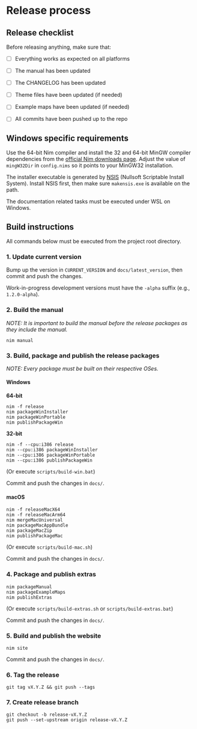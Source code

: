 # Release process

## Release checklist

Before releasing anything, make sure that:

- [ ] Everything works as expected on all platforms
- [ ] The manual has been updated
- [ ] The CHANGELOG has been updated
- [ ] Theme files have been updated (if needed)
- [ ] Example maps have been updated (if needed)
- [ ] All commits have been pushed up to the repo


## Windows specific requirements

Use the 64-bit Nim compiler and install the 32 and 64-bit MinGW compiler
dependencies from the [official Nim downloads
page](https://nim-lang.org/install_windows.html). Adjust the value of
`mingW32Dir` in `config.nims` so it points to your MinGW32 installation.

The installer executable is generated by [NSIS](https://nsis.sourceforge.io)
(Nullsoft Scriptable Install System). Install NSIS first, then make sure
`makensis.exe` is available on the path.

The documentation related tasks must be executed under WSL on Windows.



## Build instructions

All commands below must be executed from the project root directory.


### 1. Update current version

Bump up the version in `CURRENT_VERSION` and `docs/latest_version`, then
commit and push the changes.

Work-in-progress development versions must have the `-alpha` suffix (e.g.,
`1.2.0-alpha`).


### 2. Build the manual

*NOTE: It is important to build the manual before the release packages as
they include the manual.*

```
nim manual
```


### 3. Build, package and publish the release packages

*NOTE: Every package must be built on their respective OSes.*

#### Windows

**64-bit**

```
nim -f release
nim packageWinInstaller
nim packageWinPortable
nim publishPackageWin
```

**32-bit**

```
nim -f --cpu:i386 release
nim --cpu:i386 packageWinInstaller
nim --cpu:i386 packageWinPortable
nim --cpu:i386 publishPackageWin
```

(Or execute `scripts/build-win.bat`)

Commit and push the changes in `docs/`.


#### macOS

```
nim -f releaseMacX64
nim -f releaseMacArm64
nim mergeMacUniversal
nim packageMacAppBundle
nim packageMacZip
nim publishPackageMac
```

(Or execute `scripts/build-mac.sh`)

Commit and push the changes in `docs/`.


### 4. Package and publish extras

```
nim packageManual
nim packageExampleMaps
nim publishExtras
```

(Or execute `scripts/build-extras.sh` or `scripts/build-extras.bat`)

Commit and push the changes in `docs/`.


### 5. Build and publish the website

```
nim site
```

Commit and push the changes in `docs/`.


### 6. Tag the release

```
git tag vX.Y.Z && git push --tags
```


### 7. Create release branch

```
git checkout -b release-vX.Y.Z
git push --set-upstream origin release-vX.Y.Z
```

